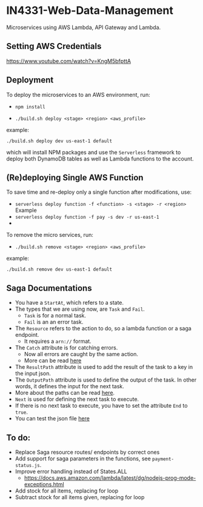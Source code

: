 # IN4331-Web-Data-Management
Microservices using AWS Lambda, API Gateway and Lambda.
## Setting AWS Credentials  
https://www.youtube.com/watch?v=KngM5bfpttA  
## Deployment


To deploy the microservices to an AWS environment, run:  
* `npm install`

* `./build.sh deploy <stage> <region> <aws_profile>`
  
example:  
    
`./build.sh deploy dev us-east-1 default`

which will install NPM packages and use the `Serverless` framework to deploy both
DynamoDB tables as well as Lambda functions to the account.

## (Re)deploying Single AWS Function  
To save time and re-deploy only a single function after modifications, use:  
* `serverless deploy function -f <function> -s <stage> -r <region>`
Example
* `serverless deploy function -f pay -s dev -r us-east-1`
*


To remove the micro services, run:

* `./build.sh remove <stage> <region> <aws_profile>`

example:  

`./build.sh remove dev us-east-1 default`

## Saga Documentations
- You have a `StartAt`, which refers to a state.
- The types that we are using now, are `Task` and `Fail`.
    - `Task` is for a normal task.
    - `Fail` is an an error task.
- The `Resource` refers to the action to do, so a lambda function or a saga endpoint.
    - It requires a `arn://` format.
- The `Catch` attribute is for catching errors.
    - Now all errors are caught by the same action.
    - More can be read [here](https://docs.aws.amazon.com/lambda/latest/dg/nodejs-prog-mode-exceptions.html)
- The `ResultPath` attribute is used to add the result of the task to a key in the input json.
- The `OutputPath` attribute is used to define the output of the task. In other words, it defines the input for the next task.
- More about the paths can be read [here](https://docs.aws.amazon.com/step-functions/latest/dg/input-output-example.html).
- `Next` is used for defining the next task to execute.
- If there is no next task to execute, you have to set the attribute `End` to `true`.
- You can test the json file [here](https://console.aws.amazon.com/states/home?region=us-east-1#/statemachines)

## To do:
- Replace Saga resource routes/ endpoints by correct ones
- Add support for saga parameters in the functions, see `payment-status.js`.
- Improve error handling instead of States.ALL
    - <https://docs.aws.amazon.com/lambda/latest/dg/nodejs-prog-mode-exceptions.html>
- Add stock for all items, replacing for loop
- Subtract stock for all items given, replacing for loop
